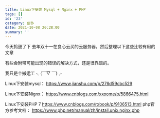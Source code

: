 ```yaml
---
title: Linux下安装 Mysql + Nginx + PHP
tags: []
id: '23'
category: 创作
date: 2021-10-08 20:28:00
summary: ''
---
```


今天捣鼓了下 去年双十一在良心云买的云服务器，然后整理以下这些比较有用的文章

有些会附带可能出现的错误的解决方式，还是很靠谱的。<!--more-->

我只是个搬运工 ╮(￣▽ ￣)╭

Linux下安装mysql：
https://www.jianshu.com/p/276d59cbc529

Linux下安装Nignx：
https://www.cnblogs.com/xxoome/p/5866475.html

Linux下安装PHP 7
https://www.cnblogs.com/rxbook/p/9106513.html
php官方参考文档：
https://www.php.net/manual/zh/install.unix.nginx.php

